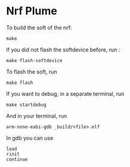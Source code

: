 
# Nrf Plume

To build the soft of the nrf:

    make
	
If you did not flash the softdevice before, run :
    
	make flash-softdevice
	
To flash the soft, run

	make flash
	
If you want to debug, in a separate terminal, run

    make startdebug
	
And in your  terminal, run 

	arm-none-eabi-gdb _build/<file>.elf
	
In gdb you can use

	load
	rinit
	continue

